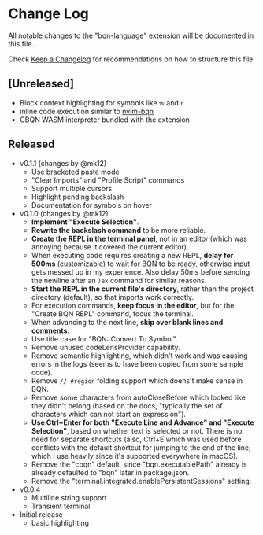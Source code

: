 # Change Log

All notable changes to the "bqn-language" extension will be documented in this file.

Check [Keep a Changelog](http://keepachangelog.com/) for recommendations on how to structure this file.

## [Unreleased]
- Block context highlighting for symbols like `𝕨` and `𝕣`
- inline code execution similar to [nvim-bqn](https://git.sr.ht/~detegr/nvim-bqn)
- CBQN WASM interpreter bundled with the extension

## Released
- v0.1.1 (changes by @mk12)
  - Use bracketed paste mode
  - "Clear Imports" and "Profile Script" commands
  - Support multiple cursors
  - Highlight pending backslash
  - Documentation for symbols on hover
- v0.1.0 (changes by @mk12)
  * **Implement "Execute Selection"**.
  * **Rewrite the backslash command** to be more reliable.
  * **Create the REPL in the terminal panel**, not in an editor (which was annoying because it covered the current editor).
  * When executing code requires creating a new REPL, **delay for 500ms** (customizable) to wait for BQN to be ready, otherwise input gets messed up in my experience. Also delay 50ms before sending the newline after an `)ex` command for similar reasons.
  * **Start the REPL in the current file's directory**, rather than the project directory (default), so that imports work correctly.
  * For execution commands, **keep focus in the editor**, but for the "Create BQN REPL" command, focus the terminal.
  * When advancing to the next line, **skip over blank lines and comments**.
  * Use title case for "BQN: Convert To Symbol".
  * Remove unused codeLensProvider capability.
  * Remove semantic highlighting, which didn't work and was causing errors in the logs (seems to have been copied from some sample code).
  * Remove `// #region` folding support which doens't make sense in BQN.
  * Remove some characters from autoCloseBefore which looked like they didn't belong (based on the docs, "typically the set of characters which can not start an expression").
  * **Use Ctrl+Enter for both "Execute Line and Advance" and "Execute Selection"**, based on whether text is selected or not. There is no need for separate shortcuts (also, Ctrl+E which was used before conflicts with the default shortcut for jumping to the end of the line, which I use heavily since it's supported everywhere in macOS).
  * Remove the "cbqn" default, since "bqn.executablePath" already is already defaulted to "bqn" later in package.json.
  * Remove the "terminal.integrated.enablePersistentSessions" setting.
- v0.0.4
  - Multiline string support
  - Transient terminal
- Initial release
  - basic highlighting
